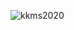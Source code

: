 ![kkms2020](https://user-images.githubusercontent.com/43581612/98345761-6fcf4e80-2058-11eb-966f-b70f456354a3.png)
